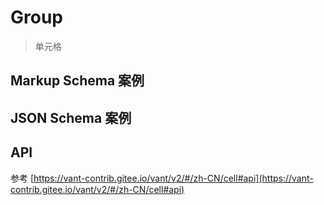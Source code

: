 # Group

> 单元格

## Markup Schema 案例

<dumi-previewer demoPath="guide/group/markup-schema" />

## JSON Schema 案例

<dumi-previewer demoPath="guide/group/json-schema" />

## API

参考 [https://vant-contrib.gitee.io/vant/v2/#/zh-CN/cell#api](https://vant-contrib.gitee.io/vant/v2/#/zh-CN/cell#api)
